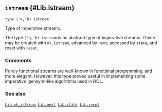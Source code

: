 ## `istream` {#Lib.istream}


```
type ('a,'b) istream
```



Type of imperative streams.


The type `('a,'b) istream` is an abstract type of imperative streams.
These may be created with `mk_istream`, advanced by `next`,
accessed by `state`, and reset with `reset`.

### Comments

Purely functional streams are well-known in functional programming, and
more elegant. However, this type proved useful in implementing some
imperative ‘gensym’-like algorithms used in HOL.

### See also

[`Lib.mk_istream`](#Lib.mk_istream), [`Lib.next`](#Lib.next), [`Lib.state`](#Lib.state), [`Lib.reset`](#Lib.reset)

